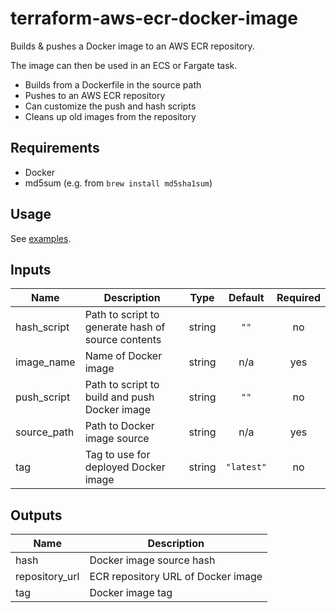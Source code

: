# terraform-aws-ecr-docker-image

Builds & pushes a Docker image to an AWS ECR repository.

The image can then be used in an ECS or Fargate task.

- Builds from a Dockerfile in the source path
- Pushes to an AWS ECR repository
- Can customize the push and hash scripts
- Cleans up old images from the repository

## Requirements

- Docker
- md5sum (e.g. from `brew install md5sha1sum`)

## Usage

See [examples](examples).

## Inputs

| Name | Description | Type | Default | Required |
|------|-------------|:----:|:-----:|:-----:|
| hash\_script | Path to script to generate hash of source contents | string | `""` | no |
| image\_name | Name of Docker image | string | n/a | yes |
| push\_script | Path to script to build and push Docker image | string | `""` | no |
| source\_path | Path to Docker image source | string | n/a | yes |
| tag | Tag to use for deployed Docker image | string | `"latest"` | no |

## Outputs

| Name | Description |
|------|-------------|
| hash | Docker image source hash |
| repository\_url | ECR repository URL of Docker image |
| tag | Docker image tag |
